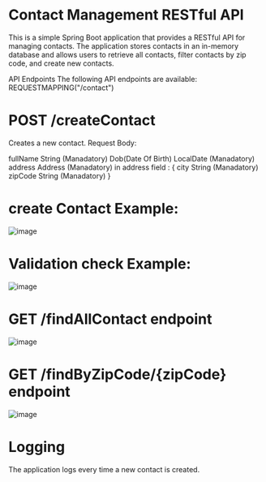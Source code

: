 # Contact Management RESTful API
This is a simple Spring Boot application that provides a RESTful API for managing contacts. The application stores contacts in an in-memory database and allows users to retrieve all contacts, filter contacts by zip code, and create new contacts.

API Endpoints
The following API endpoints are available:
REQUESTMAPPING("/contact")
# POST /createContact
Creates a new contact.
Request Body:

fullName String (Manadatory)
Dob(Date Of Birth) LocalDate (Manadatory)
address Address (Manadatory)
in address field :
 {
 city String (Manadatory)
 zipCode String (Manadatory)
 }
 
# create Contact Example:
 ![image](https://user-images.githubusercontent.com/61082684/236441151-1aae805c-982e-4973-95bd-c330cfba2ed8.png)
 
# Validation check Example:
 ![image](https://user-images.githubusercontent.com/61082684/236441641-6d7394fb-affe-4922-bfff-fe5e0a57891b.png)

# GET /findAllContact endpoint

 ![image](https://user-images.githubusercontent.com/61082684/236441934-e123ba7a-4cb9-4e2b-b1e6-469262acaa55.png)

# GET /findByZipCode/{zipCode} endpoint

![image](https://user-images.githubusercontent.com/61082684/236442204-1fb205bb-6179-4f6d-8c4a-7bd228022192.png)

# Logging
The application logs every time a new contact is created.
